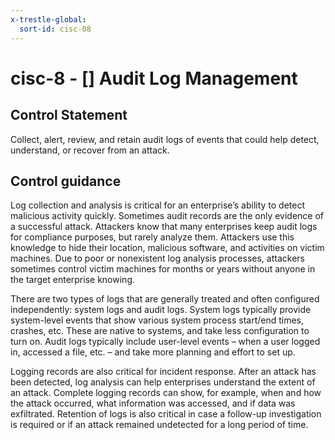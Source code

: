 ```yaml
---
x-trestle-global:
  sort-id: cisc-08
---
```


# cisc-8 - \[\] Audit Log Management

## Control Statement

Collect, alert, review, and retain audit logs of events that could help detect, understand, or recover from an attack.

## Control guidance

Log collection and analysis is critical for an enterprise’s ability to detect malicious activity quickly. Sometimes audit records are the only evidence of a successful attack. Attackers know that many enterprises keep audit logs for compliance purposes, but rarely analyze them. Attackers use this knowledge to hide their location, malicious software, and activities on victim machines. Due to poor or nonexistent log analysis processes, attackers sometimes control victim machines for months or years without anyone in the target enterprise knowing.

There are two types of logs that are generally treated and often configured independently: system logs and audit logs. System logs typically provide system-level events that show various system process start/end times, crashes, etc. These are native to systems, and take less configuration to turn on. Audit logs typically include user-level events – when a user logged in, accessed a file, etc. – and take more planning and effort to set up.

Logging records are also critical for incident response. After an attack has been detected, log analysis can help enterprises understand the extent of an attack. Complete logging records can show, for example, when and how the attack occurred, what information was accessed, and if data was exfiltrated. Retention of logs is also critical in case a follow-up investigation is required or if an attack remained undetected for a long period of time.
